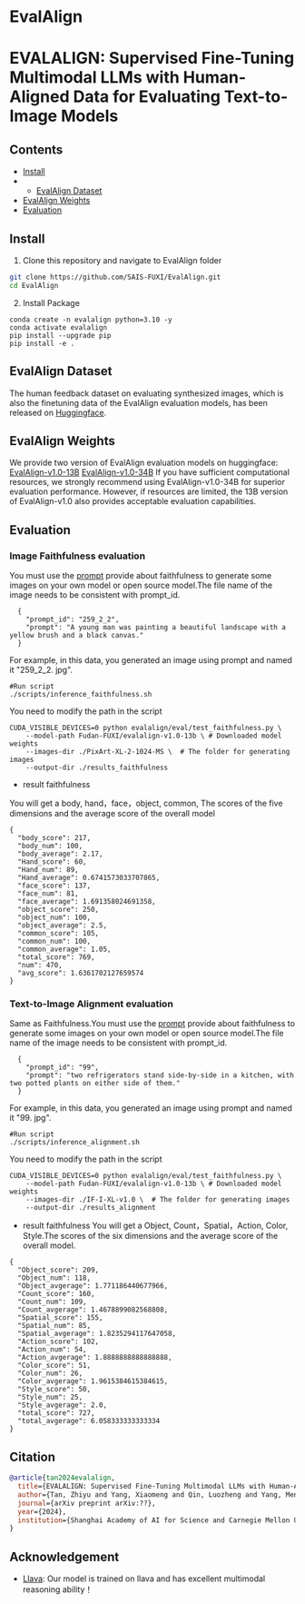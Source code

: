 
# EvalAlign

# EVALALIGN: Supervised Fine-Tuning Multimodal LLMs with Human-Aligned Data for Evaluating Text-to-Image Models

## Contents
- [Install](#install)
- - [EvalAlign Dataset](#evalalign-dataset)
- [EvalAlign Weights](#evalalign-weights)
- [Evaluation](#evaluation)

## Install
1. Clone this repository and navigate to EvalAlign folder
```bash
git clone https://github.com/SAIS-FUXI/EvalAlign.git
cd EvalAlign
```
2. Install Package
```Shell
conda create -n evalalign python=3.10 -y
conda activate evalalign
pip install --upgrade pip 
pip install -e .
```
## EvalAlign Dataset
The human feedback dataset on evaluating synthesized images, which is also the finetuning data of the EvalAlign evaluation models, has been released on [Huggingface](https://huggingface.co/datasets/Fudan-FUXI/EvalAlign-datasets).


## EvalAlign Weights
We provide two version of EvalAlign evaluation models on huggingface:
 [EvalAlign-v1.0-13B](https://huggingface.co/Fudan-FUXI/evalalign-v1.0-13b)
 [EvalAlign-v1.0-34B](https://huggingface.co/Fudan-FUXI/evalalign-v1.0-34b)
If you have sufficient computational resources, we strongly recommend using EvalAlign-v1.0-34B for superior evaluation performance. However, if resources are limited, the 13B version of EvalAlign-v1.0 also provides acceptable evaluation capabilities.
## Evaluation
### Image Faithfulness evaluation
You must use the [prompt](https://github.com/SAIS-FUXI/EvalAlign/tree/main/configs/test_faithfulness_prompt.json) provide about faithfulness to generate some images on your own model or open source model.The file name of the image needs to be consistent with prompt_id.
```shell
  {
    "prompt_id": "259_2_2",
    "prompt": "A young man was painting a beautiful landscape with a yellow brush and a black canvas."
  }
```
For example, in this data, you generated an image using prompt and named it "259_2_2. jpg".
```shell
#Run script
./scripts/inference_faithfulness.sh
```
You need to modify the path in the script
```shell
CUDA_VISIBLE_DEVICES=0 python evalalign/eval/test_faithfulness.py \
    --model-path Fudan-FUXI/evalalign-v1.0-13b \ # Downloaded model weights
    --images-dir ./PixArt-XL-2-1024-MS \  # The folder for generating images
    --output-dir ./results_faithfulness 
```
- result faithfulness

You will get a body, hand，face，object, common, The scores of the five dimensions and the average score of the overall model
```shell
{
  "body_score": 217,
  "body_num": 100,
  "body_average": 2.17,
  "Hand_score": 60,
  "Hand_num": 89,
  "Hand_average": 0.6741573033707865,
  "face_score": 137,
  "face_num": 81,
  "face_average": 1.691358024691358,
  "object_score": 250,
  "object_num": 100,
  "object_average": 2.5,
  "common_score": 105,
  "common_num": 100,
  "common_average": 1.05,
  "total_score": 769,
  "num": 470,
  "avg_score": 1.6361702127659574
}
```
### Text-to-Image Alignment evaluation
Same as Faithfulness.You must use the [prompt](https://github.com/SAIS-FUXI/EvalAlign/tree/main/configs/test_alignment_prompt.json) provide about faithfulness to generate some images on your own model or open source model.The file name of the image needs to be consistent with prompt_id.
```shell
  {
    "prompt_id": "99",
    "prompt": "two refrigerators stand side-by-side in a kitchen, with two potted plants on either side of them."
  }
```
For example, in this data, you generated an image using prompt and named it "99. jpg".
```shell
#Run script
./scripts/inference_alignment.sh
```
You need to modify the path in the script
```shell
CUDA_VISIBLE_DEVICES=0 python evalalign/eval/test_faithfulness.py \
    --model-path Fudan-FUXI/evalalign-v1.0-13b \ # Downloaded model weights
    --images-dir ./IF-I-XL-v1.0 \  # The folder for generating images
    --output-dir ./results_alignment 
```
- result faithfulness
You will get a Object, Count，Spatial，Action, Color, Style.The scores of the six dimensions and the average score of the overall model.
```shell
{
  "Object_score": 209,
  "Object_num": 118,
  "Object_avgerage": 1.771186440677966,
  "Count_score": 160,
  "Count_num": 109,
  "Count_avgerage": 1.4678899082568808,
  "Spatial_score": 155,
  "Spatial_num": 85,
  "Spatial_avgerage": 1.8235294117647058,
  "Action_score": 102,
  "Action_num": 54,
  "Action_avgerage": 1.8888888888888888,
  "Color_score": 51,
  "Color_num": 26,
  "Color_avgerage": 1.9615384615384615,
  "Style_score": 50,
  "Style_num": 25,
  "Style_avgerage": 2.0,
  "total_score": 727,
  "total_avgerage": 6.058333333333334
}
```



## Citation
```bibtex
@article{tan2024evalalign,
  title={EVALALIGN: Supervised Fine-Tuning Multimodal LLMs with Human-Aligned Data for Evaluating Text-to-Image Models},
  author={Tan, Zhiyu and Yang, Xiaomeng and Qin, Luozheng and Yang, Mengping and Zhang, Cheng and Li, Hao},
  journal={arXiv preprint arXiv:??},
  year={2024},
  institution={Shanghai Academy of AI for Science and Carnegie Mellon University and Fudan University},
}
```
## Acknowledgement
- [Llava](https://github.com/haotian-liu/LLaVA): Our model is trained on llava and has excellent multimodal reasoning ability！

